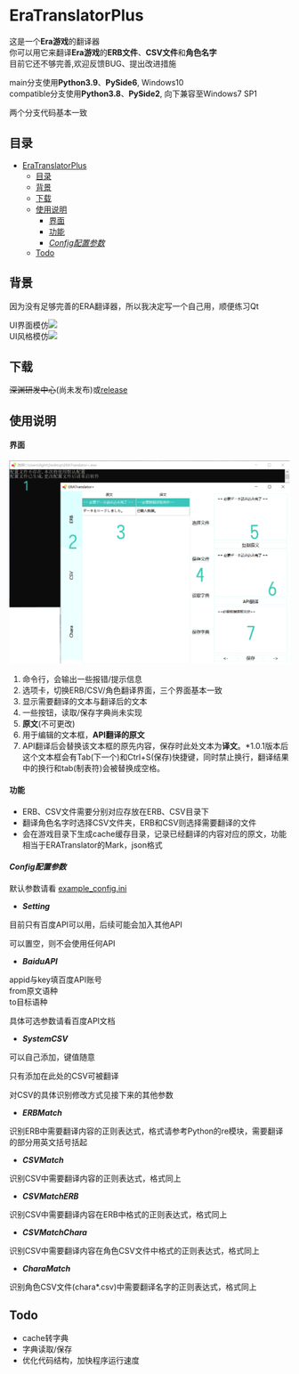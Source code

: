 # EraTranslatorPlus

这是一个**Era游戏**的翻译器<br>
你可以用它来翻译**Era游戏**的**ERB文件**、**CSV文件**和**角色名字**<br>
目前它还不够完善,欢迎反馈BUG、提出改进措施

main分支使用**Python3.9**、**PySide6**, Windows10<br>
compatible分支使用**Python3.8**、**PySide2**, 向下兼容至Windows7 SP1

两个分支代码基本一致

## 目录

- [EraTranslatorPlus](#eratranslatorplus)
  - [目录](#目录)
  - [背景](#背景)
  - [下载](#下载)
  - [使用说明](#使用说明)
      - [界面](#界面)
      - [功能](#功能)
      - [*Config配置参数*](#config配置参数)
  - [Todo](#todo)

## 背景

因为没有足够完善的ERA翻译器，所以我决定写一个自己用，顺便练习Qt

UI界面模仿[![](https://img.shields.io/badge/EraTranslator-mammothrider-39c5bb?style=flat-square)](https://github.com/mammothrider/ERATranslateHelper)<br>
UI风格模仿[![](https://img.shields.io/badge/QFlat-liaokongVFX-39c5bb?style=flat-square)](https://github.com/liaokongVFX/QFlat)<br>

## 下载

<del>深渊研发中心</del>(尚未发布)或[release](https://github.com/trlaitioer/EraTranslatorPlus/releases)

## 使用说明

#### 界面

![](example-img/example-UI.png)

1. 命令行，会输出一些报错/提示信息
2. 选项卡，切换ERB/CSV/角色翻译界面，三个界面基本一致
3. 显示需要翻译的文本与翻译后的文本
4. 一些按钮，读取/保存字典尚未实现
5. **原文**(不可更改)
6. 用于编辑的文本框，**API翻译的原文**
7. API翻译后会替换该文本框的原先内容，保存时此处文本为**译文**。*1.0.1版本后这个文本框会有Tab(下一个)和Ctrl+S(保存)快捷键，同时禁止换行，翻译结果中的换行和tab(制表符)会被替换成空格。

#### 功能

* ERB、CSV文件需要分别对应存放在ERB、CSV目录下
* 翻译角色名字时选择CSV文件夹，ERB和CSV则选择需要翻译的文件
* 会在游戏目录下生成cache缓存目录，记录已经翻译的内容对应的原文，功能相当于ERATranslator的Mark，json格式


#### *Config配置参数*

默认参数请看 [example_config.ini](example_config.ini)

* ***Setting***

目前只有百度API可以用，后续可能会加入其他API

可以置空，则不会使用任何API

* ***BaiduAPI***

appid与key填百度API账号<br>
from原文语种<br>
to目标语种

具体可选参数请看百度API文档

* ***SystemCSV***

可以自己添加，键值随意

只有添加在此处的CSV可被翻译

对CSV的具体识别修改方式见接下来的其他参数

* ***ERBMatch***

识别ERB中需要翻译内容的正则表达式，格式请参考Python的re模块，需要翻译的部分用英文括号括起

* ***CSVMatch***

识别CSV中需要翻译内容的正则表达式，格式同上

* ***CSVMatchERB***

识别CSV中需要翻译内容在ERB中格式的正则表达式，格式同上

* ***CSVMatchChara***

识别CSV中需要翻译内容在角色CSV文件中格式的正则表达式，格式同上

* ***CharaMatch***

识别角色CSV文件(chara*.csv)中需要翻译名字的正则表达式，格式同上

## Todo

* cache转字典
* 字典读取/保存
* 优化代码结构，加快程序运行速度
